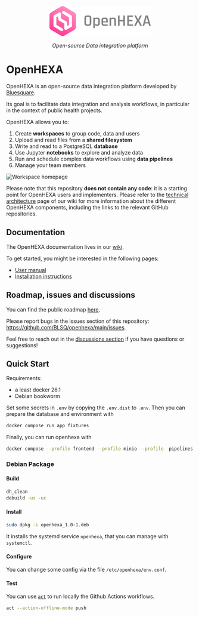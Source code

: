 <div align="center">
   <img alt="OpenHEXA Logo" src="https://raw.githubusercontent.com/BLSQ/openhexa-app/main/hexa/static/img/logo/logo_with_text_grey.svg" height="80">
</div>
<p align="center">
    <em>Open-source Data integration platform</em>
</p>

OpenHEXA
========

OpenHEXA is an open-source data integration platform developed by [Bluesquare](https://bluesquarehub.com).

Its goal is to facilitate data integration and analysis workflows, in particular in the context of public health projects.

OpenHEXA allows you to:

1. Create **workspaces** to group code, data and users
2. Upload and read files from a **shared filesystem**
3. Write and read to a PostgreSQL **database**
4. Use Jupyter **notebooks** to explore and analyze data
5. Run and schedule complex data workflows using **data pipelines**
6. Manage your team members

<img width="1363" alt="Workspace homepage" src="https://github.com/BLSQ/openhexa/assets/690667/22a94409-8360-4e69-8a55-c40f71fc5246">

Please note that this repository **does not contain any code**: it is a starting point for OpenHEXA users and implementers. Please refer to the [technical architecture](https://github.com/BLSQ/openhexa/wiki/Technical-architecture) page of our wiki for more information about the different OpenHEXA components, including the links to the relevant GitHub repositories.

Documentation
-------------

The OpenHEXA documentation lives in our [wiki](https://github.com/BLSQ/openhexa/wiki).

To get started, you might be interested in the following pages:

- [User manual](https://github.com/BLSQ/openhexa/wiki/User-manual)
- [Installation instructions](https://github.com/BLSQ/openhexa/wiki/Installation-instructions)

Roadmap, issues and discussions
-------------------------------

You can find the public roadmap [here](https://github.com/orgs/BLSQ/projects/3).

Please report bugs in the issues section of this repository: https://github.com/BLSQ/openhexa/main/issues.

Feel free to reach out in the [discussions section](https://github.com/BLSQ/openhexa/discussions) if you have 
questions or suggestions!

Quick Start
-----------

Requirements:
- a least docker 26.1
- Debian bookworm

Set some secrets in `.env` by copying the `.env.dist` to `.env`. Then you can
prepare the database and environment with

```bash
docker compose run app fixtures
```

Finally, you can run openhexa with

```bash
docker compose --profile frontend --profile minio --profile  pipelines --profile notebook up
```

### Debian Package

#### Build

```bash
dh_clean
debuild -us -uc
```

#### Install

```bash
sudo dpkg -i openhexa_1.0-1.deb
```

It installs the systemd service `openhexa`, that you can manage with `systemctl`.

#### Configure

You can change some config via the file `/etc/openhexa/env.conf`.

#### Test

You can use [`act`](https://nektosact.com/) to run locally the Github Actions
workflows.

```bash
act --action-offline-mode push
```
